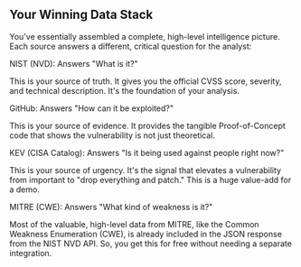 ## Your Winning Data Stack
You've essentially assembled a complete, high-level intelligence picture. Each source answers a different, critical question for the analyst:

NIST (NVD): Answers "What is it?"

This is your source of truth. It gives you the official CVSS score, severity, and technical description. It's the foundation of your analysis.

GitHub: Answers "How can it be exploited?"

This is your source of evidence. It provides the tangible Proof-of-Concept code that shows the vulnerability is not just theoretical.

KEV (CISA Catalog): Answers "Is it being used against people right now?"

This is your source of urgency. It's the signal that elevates a vulnerability from important to "drop everything and patch." This is a huge value-add for a demo.

MITRE (CWE): Answers "What kind of weakness is it?"

Most of the valuable, high-level data from MITRE, like the Common Weakness Enumeration (CWE), is already included in the JSON response from the NIST NVD API. So, you get this for free without needing a separate integration.
